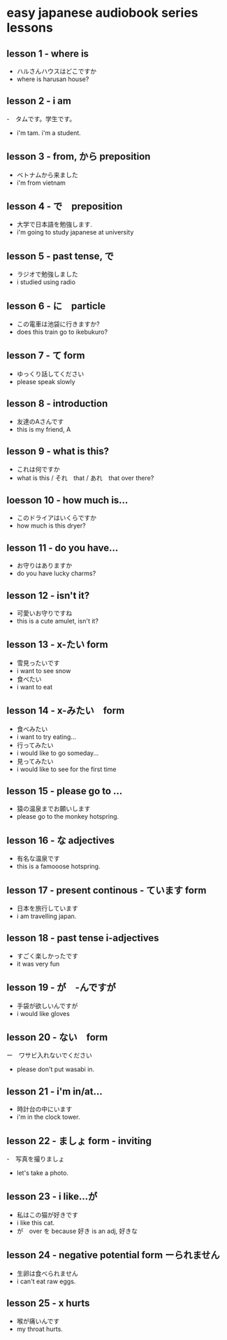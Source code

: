 # easy japanese audiobook series lessons

## lesson 1 - where is

- ハルさんハウスはどこですか
- where is harusan house?

## lesson 2 - i am

-　タムです。学生です。
- i'm tam.  i'm a student.

## lesson 3 - from, から preposition

- ベトナムから来ました
- i'm from vietnam

## lesson 4 - で　preposition

- 大学で日本語を勉強します.
- i'm going to study japanese at university

## lesson 5 - past tense, で

- ラジオで勉強しました
- i studied using radio

## lesson 6 - に　particle

- この電車は池袋に行きますか?
- does this train go to ikebukuro?

## lesson 7 - て form
- ゆっくり話してください
- please speak slowly

## lesson 8 - introduction
- 友達のAさんです
- this is my friend, A

## lesson 9 - what is this?
- これは何ですか
- what is this / それ　that / あれ　that over there?

## loesson 10 - how much is...
- このドライアはいくらですか
- how much is this dryer?

## lesson 11 - do you have...
- お守りはありますか
- do you have lucky charms?

## lesson 12 - isn't it?
- 可愛いお守りですね
- this is a cute amulet, isn't it?

## lesson 13 - x-たい form
- 雪見ったいです
- i want to see snow
- 食べたい　
- i want to eat

## lesson 14 - x-みたい　form
- 食べみたい
- i want to try eating...
- 行ってみたい
- i would like to go someday...
- 見ってみたい
- i would like to see for the first time

## lesson 15 - please go to ...
- 猿の温泉までお願いします
- please go to the monkey hotspring.

## lesson 16 - な adjectives
- 有名な温泉です
- this is a famooose hotspring.

## lesson 17 - present continous - ています form
- 日本を旅行しています　
- i am travelling japan.

## lesson 18 - past tense i-adjectives
- すごく楽しかったです
- it was very fun

## lesson 19 - が　-んですが
- 手袋が欲しいんですが
- i would like gloves

## lesson 20 - ない　form
ー　ワサビ入れないでください
- please don't put wasabi in.

## lesson 21 - i'm in/at...
- 時計台の中にいます
- i'm in the clock tower.

## lesson 22 - ましょ form - inviting
-　写真を撮りましょ
- let's take a photo.

## lesson 23 - i like...が
- 私はこの猫が好きです
- i like this cat.
- が　over を because 好き is an adj, 好きな

## lesson 24 - negative potential form ーられません
- 生卵は食べられません
- i can't eat raw eggs.

## lesson 25 - x hurts
- 喉が痛いんです
- my throat hurts.